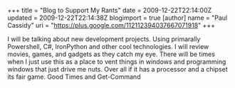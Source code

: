 +++
title = "Blog to Support My Rants"
date = 2009-12-22T22:14:00Z
updated = 2009-12-22T22:14:38Z
blogimport = true 
[author]
	name = "Paul Cassidy"
	uri = "https://plus.google.com/112112394037667071918"
+++

I will be talking about new development projects. Using primarally Powershell, C#, IronPython and other cool technologies. I will review movies, games, and gadgets as they catch my eye. There will be times when I just use this as a place to vent things in windows and programming windows that just drive me nuts. Over all if it has a processor and a chipset its fair game. Good Times and Get-Command

